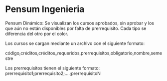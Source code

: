 # Pensum Ingenieria
Pensum Dinámico: Se visualizan los cursos aprobados, sin aprobar y los que aún no están
disponibles por falta de prerrequisito. Cada tipo se diferencia del otro por el color.

Los cursos se cargan mediante un archivo con el siguiente formato:

código,créditos,créditos_requeridos,prerrequisitos,obligatorio,nombre,semestre

Los prerrequisitos tienen el siguiente formato:
prerrequisito1;prerrequisito2;....;prerrequisitoN